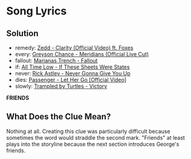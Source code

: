# Song Lyrics

## Solution

- remedy: [Zedd - Clarity (Official Video) ft. Foxes](https://youtu.be/IxxstCcJlsc?t=1m1s)
- every: [Greyson Chance - Meridians (Official Live Cut)](https://youtu.be/xn1Qi9YsXSs?t=52s)
- fallout: [Marianas Trench - Fallout](https://youtu.be/nHyYzezYWe0?t=2m38s)
- if: [All Time Low - If These Sheets Were States](https://youtu.be/sDhoDYBGX18?t=1m41s)
- never: [Rick Astley - Never Gonna Give You Up](https://youtu.be/dQw4w9WgXcQ?t=45s)
- dies: [Passenger - Let Her Go [Official Video]](https://youtu.be/RBumgq5yVrA?t=1m26s)
- slowly: [Trampled by Turtles - Victory](https://youtu.be/FT8gaiNVqOM?t=2m37s)

**FRIENDS**

## What Does the Clue Mean?

Nothing at all. Creating this clue was particularly difficult because sometimes the word would straddle the second mark. "Friends" at least plays into the storyline because the next section introduces George's friends.